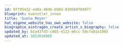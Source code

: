 ```yaml
---
id: 0ff05432-e48a-484b-b98d-039568f04077
blueprint: kuenstler_innen
title: 'Gunna Meyer'
hat_eigene_website_has_own_website: false
biographie_eintragen_create_artist_s_biography: false
updated_by: b1a43fd3-c865-4122-b6cc-50cfa81a1985
updated_at: 1652616965
---
```

